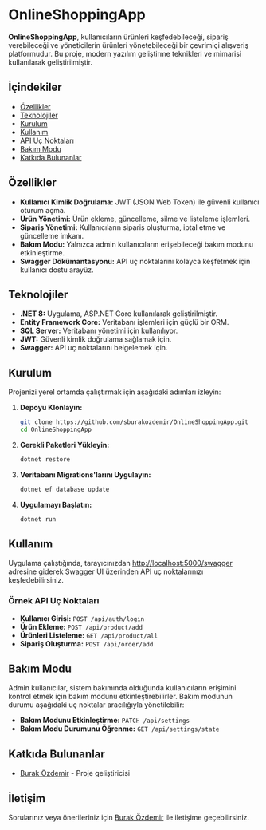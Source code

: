 # OnlineShoppingApp

**OnlineShoppingApp**, kullanıcıların ürünleri keşfedebileceği, sipariş verebileceği ve yöneticilerin ürünleri yönetebileceği bir çevrimiçi alışveriş platformudur. Bu proje, modern yazılım geliştirme teknikleri ve mimarisi kullanılarak geliştirilmiştir.

## İçindekiler
- [Özellikler](#özellikler)
- [Teknolojiler](#teknolojiler)
- [Kurulum](#kurulum)
- [Kullanım](#kullanım)
- [API Uç Noktaları](#api-uç-noktaları)
- [Bakım Modu](#bakım-modu)
- [Katkıda Bulunanlar](#katkıda-bulunanlar)

## Özellikler
- **Kullanıcı Kimlik Doğrulama:** JWT (JSON Web Token) ile güvenli kullanıcı oturum açma.
- **Ürün Yönetimi:** Ürün ekleme, güncelleme, silme ve listeleme işlemleri.
- **Sipariş Yönetimi:** Kullanıcıların sipariş oluşturma, iptal etme ve güncelleme imkanı.
- **Bakım Modu:** Yalnızca admin kullanıcıların erişebileceği bakım modunu etkinleştirme.
- **Swagger Dökümantasyonu:** API uç noktalarını kolayca keşfetmek için kullanıcı dostu arayüz.

## Teknolojiler
- **.NET 8:** Uygulama, ASP.NET Core kullanılarak geliştirilmiştir.
- **Entity Framework Core:** Veritabanı işlemleri için güçlü bir ORM.
- **SQL Server:** Veritabanı yönetimi için kullanılıyor.
- **JWT:** Güvenli kimlik doğrulama sağlamak için.
- **Swagger:** API uç noktalarını belgelemek için.

## Kurulum
Projenizi yerel ortamda çalıştırmak için aşağıdaki adımları izleyin:

1. **Depoyu Klonlayın:**
   ```bash
   git clone https://github.com/sburakozdemir/OnlineShoppingApp.git
   cd OnlineShoppingApp
   ```

2. **Gerekli Paketleri Yükleyin:**
   ```bash
   dotnet restore
   ```

3. **Veritabanı Migrations'larını Uygulayın:**
   ```bash
   dotnet ef database update
   ```

4. **Uygulamayı Başlatın:**
   ```bash
   dotnet run
   ```

## Kullanım
Uygulama çalıştığında, tarayıcınızdan [http://localhost:5000/swagger](http://localhost:5000/swagger) adresine giderek Swagger UI üzerinden API uç noktalarınızı keşfedebilirsiniz.

### Örnek API Uç Noktaları
- **Kullanıcı Girişi:** `POST /api/auth/login`
- **Ürün Ekleme:** `POST /api/product/add`
- **Ürünleri Listeleme:** `GET /api/product/all`
- **Sipariş Oluşturma:** `POST /api/order/add`

## Bakım Modu
Admin kullanıcılar, sistem bakımında olduğunda kullanıcıların erişimini kontrol etmek için bakım modunu etkinleştirebilirler. Bakım modunun durumu aşağıdaki uç noktalar aracılığıyla yönetilebilir:
- **Bakım Modunu Etkinleştirme:** `PATCH /api/settings`
- **Bakım Modu Durumunu Öğrenme:** `GET /api/settings/state`

## Katkıda Bulunanlar
- [Burak Özdemir](https://github.com/sburakozdemir) - Proje geliştiricisi

## İletişim
Sorularınız veya önerileriniz için [Burak Özdemir](mailto:sburakozdemir00@gmail.com
) ile iletişime geçebilirsiniz.
